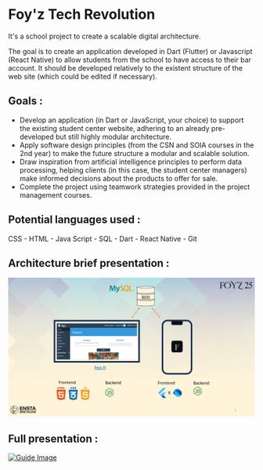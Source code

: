 # Foy'z Tech Revolution
It's a school project to create a scalable digital architecture. 

The goal is to create an application developed in Dart (Flutter) or Javascript (React Native) to allow students from the school to have access to their bar account. 
It should be developed relatively to the existent structure of the web site (which could be edited if necessary). 

## Goals : 
   -   Develop an application (in Dart or JavaScript, your choice) to support the existing student center website, adhering to an already pre-developed but still highly modular architecture.
   -   Apply software design principles (from the CSN and SOIA courses in the 2nd year) to make the future structure a modular and scalable solution.
   -   Draw inspiration from artificial intelligence principles to perform data processing, helping clients (in this case, the student center managers) make informed decisions about the products to offer for sale.
   -   Complete the project using teamwork strategies provided in the project management courses.


## Potential languages used : 
CSS - HTML - Java Script - SQL - Dart - React Native - Git


## Architecture brief presentation : 

![Alt text](resources/FTR_presentation1.png)


## Full presentation : 
<a href="resources/presentation.pdf">
  <img src="https://static.vecteezy.com/system/resources/previews/023/234/824/original/pdf-icon-red-and-white-color-for-free-png.png" alt="Guide Image" width="300" height="200">
</a>
